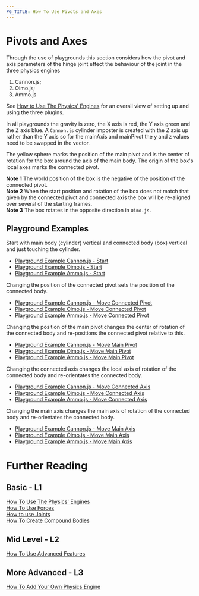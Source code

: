 ```yaml
---
PG_TITLE: How To Use Pivots and Axes
---
```


# Pivots and Axes

Through the use of playgrounds this section considers how the pivot and axis parameters of the hinge joint effect the behaviour of the joint in the three physics engines 

1. Cannon.js;
2. Oimo.js;
3. Ammo.js

See [How to Use The Physics' Engines](/how_to/using_the_physics_engine) for an overall view of setting up and using the three plugins.

In all playgrounds the gravity is zero, the X axis is red, the Y axis green and the Z axis blue. A `Cannon.js` cylinder imposter is created with the Z axis up rather than the Y axis so for the mainAxis and mainPivot the y and z values need to be swapped in the vector.

The yellow sphere marks the position of the main pivot and is the center of rotation for the box around the axis of the main body. The origin of the box's local axes marks the connected pivot.

**Note 1** The world position of the box is the negative of the position of the connected pivot.  
**Note 2** When the start position and rotation of the box does not match that given by the connected pivot and connected axis the box will be re-aligned over several of the starting frames.  
**Note 3** The box rotates in the opposite direction in `Oimo.js`.

## Playground Examples

Start with main body (cylinder) vertical and connected body (box) vertical and just touching the cylinder. 
* [Playground Example Cannon.js - Start](https://www.babylonjs-playground.com/#F15U0G#35)
* [Playground Example Oimo.js - Start](https://www.babylonjs-playground.com/#F15U0G#36)
* [Playground Example Ammo.js - Start](https://www.babylonjs-playground.com/#F15U0G#37)

Changing the position of the connected pivot sets the position of the connected body.
* [Playground Example Cannon.js - Move Connected Pivot](https://www.babylonjs-playground.com/#F15U0G#38)
* [Playground Example Oimo.js - Move Connected Pivot](https://www.babylonjs-playground.com/#F15U0G#39)
* [Playground Example Ammo.js - Move Connected Pivot](https://www.babylonjs-playground.com/#F15U0G#40)

Changing the position of the main pivot changes the center of rotation of the connected body and re-positions the connected pivot relative to this.
* [Playground Example Cannon.js - Move Main Pivot](https://www.babylonjs-playground.com/#F15U0G#41)
* [Playground Example Oimo.js - Move Main Pivot](https://www.babylonjs-playground.com/#F15U0G#42)
* [Playground Example Ammo.js - Move Main Pivot](https://www.babylonjs-playground.com/#F15U0G#43)

Changing the connected axis changes the local axis of rotation of the connected body and re-orientates the connected body.
* [Playground Example Cannon.js - Move Connected Axis](https://www.babylonjs-playground.com/#F15U0G#45)
* [Playground Example Oimo.js - Move Connected Axis](https://www.babylonjs-playground.com/#F15U0G#46)
* [Playground Example Ammo.js - Move Connected Axis](https://www.babylonjs-playground.com/#F15U0G#47)

Changing the main axis changes the main axis of rotation of the connected body and re-orientates the connected body.
* [Playground Example Cannon.js - Move Main Axis](https://www.babylonjs-playground.com/#F15U0G#48)
* [Playground Example Oimo.js - Move Main Axis](https://www.babylonjs-playground.com/#F15U0G#49)
* [Playground Example Ammo.js - Move Main Axis](https://www.babylonjs-playground.com/#F15U0G#50)

# Further Reading

## Basic - L1

[How To Use The Physics' Engines](/how_to/using_the_physics_engine)  
[How To Use Forces](/how_to/forces)  
[How to use Joints](/how_to/joints)   
[How To Create Compound Bodies](/how_to/compounds) 

## Mid Level - L2

[How To Use Advanced Features](/how_to/Using_Advanced_Physics_Features)
 
## More Advanced - L3

[How To Add Your Own Physics Engine](/how_to/Adding_Your_Own_Physics_Engine_Plugin_to_Babylon.js)

